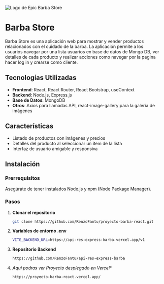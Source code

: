 ![Logo de Epic Barba Store](https://res.cloudinary.com/da2aauwq2/image/upload/v1713512881/Beard-Store/logo2.png)

# Barba Store

Barba Store es una aplicación web para mostrar y vender productos relacionados con el cuidado de la barba. La aplicación permite a los usuarios navegar por una lista usuarios en base de datos de Mongo DB, ver detalles de cada producto y realizar acciones como navegar por la pagina hacer log in y crearse como cliente.

## Tecnologías Utilizadas

- **Frontend**: React, React Router, React Bootstrap, useContext
- **Backend**: Node.js, Express.js
- **Base de Datos**: MongoDB
- **Otros**: Axios para llamadas API, react-image-gallery para la galería de imágenes

## Características

- Listado de productos con imágenes y precios
- Detalles del producto al seleccionar un ítem de la lista
- Interfaz de usuario amigable y responsiva

## Instalación

### Prerrequisitos

Asegúrate de tener instalados Node.js y npm (Node Package Manager).

### Pasos

1. **Clonar el repositorio**

   ```bash
   git clone https://github.com/RenzoFantu/proyecto-barba-react.git
   
2. **Variables de entorno .env**

   ```bash
   VITE_BACKEND_URL=https://api-res-express-barba.vercel.app/v1

3. **Repositorio Backend**

   ```bash
   https://github.com/RenzoFantu/api-res-express-barba

4. *Aqui podras ver Proyecto desplegado en Vercel**

   ```bash
   https://proyecto-barba-react.vercel.app/
